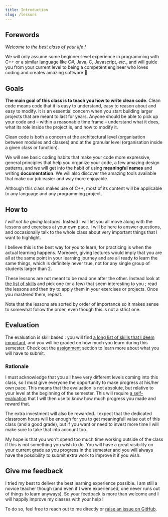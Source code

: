 ```yaml
---
title: Introduction
slug: /lessons
---
```


## Forewords

*Welcome to the best class of your life !*

We will only assume some beginner-level experience in programming with C++ or a similar language like C#, Java, C, Javascript, *etc.*, and will guide you from your current level to being a competent engineer who loves coding and creates amazing software 🥳.

## Goals

**The main goal of this class is to teach you how to write clean code**. Clean code means code that it is easy to understand, easy to reason about and easy to modify. It is an essential concern when you start building larger projects that are meant to last for years. Anyone should be able to pick up your code and – within a reasonable time frame – understand what it does, what its role inside the project is, and how to modify it.

Clean code is both a concern at the architectural level (organisation between modules and classes) and at the granular level (organisation inside a given class or function).

We will see basic coding habits that make your code more expressive, general principles that help you organize your code, a few amazing design patterns, and we will get into the habit of using **meaningful names** and writing **documentation**. We will also discover the amazing tools available that make our job easier and way more enjoyable.

Although this class makes use of C++, most of its content will be applicable to any language and any programming project.

## How to

 *I will not be giving lectures*. Instead I will let you all move along with the lessons and exercises at your own pace. I will be here to answer questions, and occasionally talk to the whole class about very important things that I want to highlight.
 
 I believe this is the best way for you to learn, for practicing is when the actual learning happens. Moreover, giving lectures would imply that you are all at the same point in your learning journey and are all ready to learn the same things, which is definitely never true, not for any single group of students larger than 2.

These lessons are not meant to be read one after the other. Instead look at [the list of skills](./students) and pick one (or a few) that seem interesting to you ; read the lessons and then try to apply them in your exercises or projects. Once you mastered them, repeat.

 Note that the lessons are sorted by order of importance so it makes sense to somewhat follow the order, even though this is not a strict one.

## Evaluation

The evaluation is skill based : you will find [a long list of skills that I deem important](./students), and you will be graded on how much you learn during this semester. Check out the [assignment](./assignment) section to learn more about what you will have to submit.

### Rationale

I must acknowledge that you all have very different levels coming into this class, so I must give everyone the opportunity to make progress at his/her own pace. This means that the evaluation is not absolute, but relative to your level at the beginning of the semester. This will require [a self-evaluation](./students#self-evaluation) that I will then use to know how much progress you made and reward that.

The extra investment will also be rewarded. I expect that the dedicated classroom hours will be enough for you to get meaningfull value out of this class (and a good grade), but if you want or need to invest more time I will make sure to take that into account too.

My hope is that you won't spend too much time working outside of the class if this is not something you wish to do. You will have a great visibility on your current grade as you progress in the semester and you will always have the possibility to submit extra work to improve it if you wish.

## Give me feedback

I tried my best to deliver the best learning experience possible. I am still a novice teacher though (and even if I were experienced, one never runs out of things to learn anyways). So your feedback is more than welcome and I will happily improve my classes with your help !

To do so, feel free to reach out to me directly or [raise an issue on GitHub](https://github.com/JulesFouchy/Learn--Cpp-And-Dev-Practices/issues).